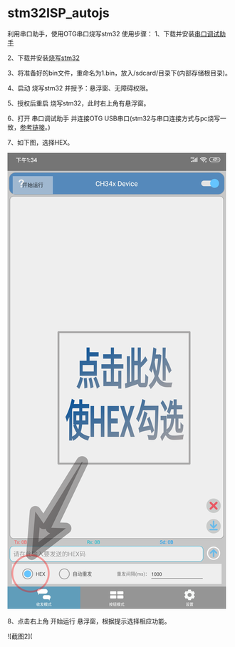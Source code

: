 # stm32ISP_autojs
利用串口助手，使用OTG串口烧写stm32
使用步骤：
1、下载并安装[串口调试助手](https://github.com/xiliuya/stm32ISP_autojs/raw/master/%E4%B8%B2%E5%8F%A3%E8%B0%83%E8%AF%95%E5%B7%A5%E5%85%B7_1.3.apk)

2、下载并安装[烧写stm32](https://github.com/xiliuya/stm32ISP_autojs/releases/download/1.0/stm32_v1.0.0.apk)

3、将准备好的bin文件，重命名为1.bin，放入/sdcard/目录下(内部存储根目录)。

4、启动 烧写stm32 并授予：悬浮窗、无障碍权限。

5、授权后重启 烧写stm32，此时右上角有悬浮窗。

6、打开 串口调试助手 并连接OTG USB串口(stm32与串口连接方式与pc烧写一致，[参考链接](http://m.eeworld.com.cn/ic_article/268/41865.html)。)

7、如下图，选择HEX。

![截图](https://github.com/xiliuya/stm32ISP_autojs/blob/master/image/Screen_usbserialport.png)

8、点击右上角 开始运行 悬浮窗，根据提示选择相应功能。

![截图2](
